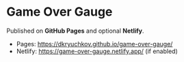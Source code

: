 # Game Over Gauge

Published on **GitHub Pages** and optional **Netlify**.

- Pages: https://dkryuchkov.github.io/game-over-gauge/
- Netlify: https://game-over-gauge.netlify.app/ (if enabled)
